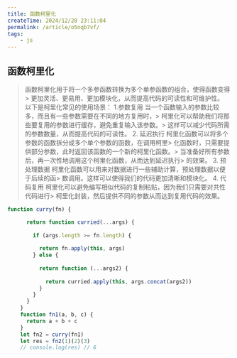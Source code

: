 ```yaml
---
title: 函数柯里化
createTime: 2024/12/28 23:11:04
permalink: /article/o5nqb7vf/
tags:
    - js
---
```


## 函数柯里化
>
> 函数柯里化用于将一个多参函数转换为多个单参函数的组合，使得函数变得> 更加灵活、更易用、更加模块化，从而提高代码的可读性和可维护性。
> 以下是柯里化常见的使用场景：
> 1.参数复用
> 当一个函数输入的参数比较多，而且有一些参数需要在不同的地方复用时，> 柯里化可以帮助我们将那些要复用的参数进行缓存，避免重复输入该参数。> 这样可以减少代码所需的参数数量，从而提高代码的可读性。
> 2. 延迟执行
> 柯里化函数可以将多个参数的函数拆分成多个单个参数的函数，在调用柯里> 化函数时，只需要提供部分参数，此时返回该函数的一个新的柯里化函数。> 当准备好所有参数后，再一次性地调用这个柯里化函数，从而达到延迟执行> 的效果。
> 3. 预处理数据
> 柯里化函数可以用来对数据进行一些辅助计算，预处理数据以便于后续的函> 数调用。这样可以使得我们的代码更加清晰和模块化。
> 4. 代码复用
> 柯里化可以避免编写相似代码的复制粘贴，因为我们只需要对共性代码进行> 柯里化封装，然后提供不同的参数从而达到复用代码的效果。

```js
function curry(fn) {

      return function curried(...args) {
      
        if (args.length >= fn.length) {
        
          return fn.apply(this, args)
        } else {
         
          return function (...args2) {
           
            return curried.apply(this, args.concat(args2))
          }
        }
      }
    }
    function fn1(a, b, c) {
      return a + b + c
    }
    let fn2 = curry(fn1)
    let res = fn2(1)(2)(3)
    // console.log(res) // 6
```
